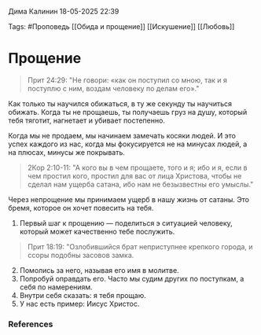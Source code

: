 Дима Калинин
18-05-2025 22:39

Tags: #Проповедь
[[Обида и прощение]]
[[Искушение]]
[[Любовь]]
# Прощение

> Прит 24:29: "Не говори: «как он поступил со мною, так и я поступлю с ним, воздам человеку по делам его»."

Как только ты научился обижаться, в ту же секунду ты научиться обижать. Когда ты не прощаешь, ты получаешь груз на душу, который тебя тяготит, нагнетает и убивает постепенно.

Когда мы не продаем, мы начинаем замечать косяки людей.
И это успех каждого из нас, когда мы фокусируется не на минусах людей, а на плюсах, минусы же покрывать.

> 2Кор 2:10-11: "А кого вы в чем прощаете, того и я; ибо и я, если в чем простил кого, простил для вас от лица Христова, чтобы не сделал нам ущерба сатана, ибо нам не безызвестны его умыслы."

Через непрощение мы принимаем ущерб в нашу жизнь от сатаны. Это бремя, которое он хочет повесить на тебя.

1. Первый шаг к прощению — поделиться э ситуацией человеку, который может качественно тебе послужить.
>   Прит 18:19: "Озлобившийся брат неприступнее крепкого города, и ссоры подобны засовов замка.
2. Помолись за него, называя его имя в молитве.
3. Попробуй оправдать его. Часто мы судим других по поступкам, а себя по намерениям.
4. Внутри себя сказать: я тебя прощаю.
5. У нас есть пример: Иисус Христос.
### References